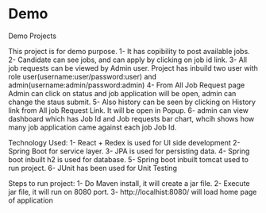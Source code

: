 # Demo
Demo Projects

This project is for demo purpose.
1- It has copibility to post available jobs.
2- Candidate can see jobs, and can apply by clicking on job id link.
3- All job requests can be viewed by Admin user. Project has inbuild two user with role user(username:user/password:user) and admin(username:admin/password:admin)
4- From All Job Request page Admin can click on status and job application will be open, admin can change the staus submit.
5- Also history can be seen by clicking on History link from All job Request Link. It will be open in Popup.
6- admin can view dashboard which has Job Id and Job requests bar chart, whcih shows how many job application came against each job Job Id.

Technology Used:
1- React + Redex is used for UI side development
2- Spring Boot for service layer.
3- JPA is used for persisting data.
4- Spring boot inbuilt h2 is used for database.
5- Spring boot inbuilt tomcat used to run project.
6- JUnit has been used for Unit Testing


Steps to run project:
1- Do Maven install, it will create a jar file.
2- Execute jar file, it will run on 8080 port.
3- http://localhist:8080/ will load home page of application


